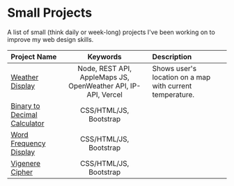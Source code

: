 <h1>Small Projects</h1>
<p>A list of small (think daily or week-long) projects I've been working on to improve my web design skills.</p>

| Project Name                                                                   |  Keywords                | Description |
|:-------------------------------------------------------------------------------|:------------------------:|:------------|
| <a href="https://tangyubei.github.io/bin2dec/">Weather Display</a>             | Node, REST API, AppleMaps JS, OpenWeather API, IP-API, Vercel  |Shows user's location on a map with current temperature.|
| <a href="https://tangyubei.github.io/bin2dec/">Binary to Decimal Calculator</a>| CSS/HTML/JS, Bootstrap   |             |
|<a href="https://tangyubei.github.io/wordfreq/">Word Frequency Display</a>      | CSS/HTML/JS, Bootstrap   |             |
|<a href="https://tangyubei.github.io/VigenereCipher/">Vigenere Cipher</a>       | CSS/HTML/JS, Bootstrap   |             |

